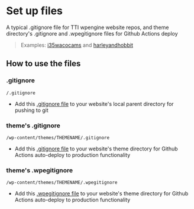 # Set up files
A typical .gitignore file for TTI wpengine website repos, and theme directory's .gitignore and .wpegitignore files for Github Actions deploy

>  Examples:
>  [i35wacocams](https://github.com/ttitamu/i35wacocams-wpengine) and [harleyandhobbit](https://github.com/ttitamu/harleyandhobbit-wpengine)

## How to use the files

### .gitignore
`/.gitignore`
- Add this [.gitignore file](https://github.com/himeylo/gitignore/blob/master/.gitignore) to your website's local parent directory for pushing to git

### theme's .gitignore
`/wp-content/themes/THEMENAME/.gitignore`
- Add this [.gitignore file](https://github.com/himeylo/gitignore/blob/master/wp-content/themes/THEMENAME/.gitignore) to your website's theme directory for Github Actions auto-deploy to production functionality

### theme's .wpegitignore
`/wp-content/themes/THEMENAME/.wpegitignore`
- Add this [.wpegitignore file](https://github.com/himeylo/gitignore/blob/master/wp-content/themes/THEMENAME/.wpegitignore) to your website's theme directory for Github Actions auto-deploy to production functionality

